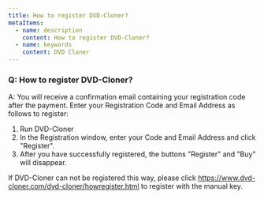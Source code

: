 ```yaml
---
title: How to register DVD-Cloner?
metaItems:
  - name: description
    content: How to register DVD-Cloner?
  - name: keywords
    content: DVD Cloner
---
```


### Q: How to register DVD-Cloner?

A:
You will receive a confirmation email containing your registration code after the payment. Enter your Registration Code and Email Address as follows to register:
1. Run DVD-Cloner  
2. In the Registration window, enter your Code and Email Address and click "Register".
3. After you have successfully registered, the buttons "Register" and "Buy" will disappear. 

If DVD-Cloner can not be registered this way, please click https://www.dvd-cloner.com/dvd-cloner/howregister.html to register with the manual key.
